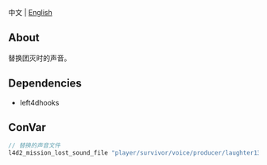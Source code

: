 中文 | [English](./README_EN.md)

## About
替换团灭时的声音。

## Dependencies
- left4dhooks

## ConVar
```c
// 替换的声音文件
l4d2_mission_lost_sound_file "player/survivor/voice/producer/laughter13.wav"
```
